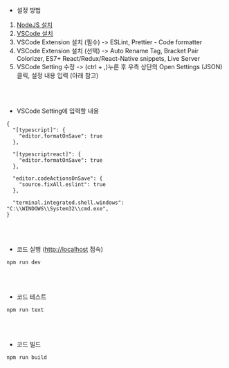 * 설정 방법
<ol>
    <li><a href='https://nodejs.org/ko/download'>NodeJS 설치</a></li>
    <li><a href='https://code.visualstudio.com/download'>VSCode 설치</a></li>
    <li>VSCode Extension 설치 (필수) -> ESLint, Prettier - Code formatter</li>
    <li>VSCode Extension 설치 (선택) -> Auto Rename Tag, Bracket Pair Colorizer, ES7+ React/Redux/React-Native snippets, Live Server</li>
    <li>VSCode Setting 수정 -> (ctrl + ,)누른 후 우측 상단의 Open Settings (JSON) 클릭, 설정 내용 입력 (아래 참고)</li>
</ol>

<br />
<br />

* VSCode Setting에 입력할 내용
```
{
  "[typescript]": {
    "editor.formatOnSave": true
  },

  "[typescriptreact]": {
    "editor.formatOnSave": true
  },

  "editor.codeActionsOnSave": {
    "source.fixAll.eslint": true
  },

  "terminal.integrated.shell.windows": "C:\\WINDOWS\\System32\\cmd.exe",
}
```

<br />
<br />

* 코드 실행 (<a href='http://localhost'>http://localhost</a> 접속)
```
npm run dev
```

<br />
<br />

* 코드 테스트
```
npm run text
```

<br />
<br />

* 코드 빌드
```
npm run build
```